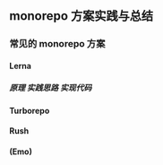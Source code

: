 ## monorepo 方案实践与总结

### 常见的 monorepo 方案

#### Lerna

##### 原理 实践思路 实现代码

####  Turborepo

####  Rush

####  (Emo)

 


